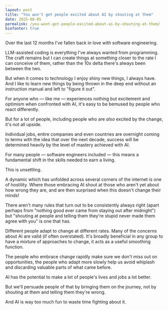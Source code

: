 ```yaml
---
layout: post
title: "You won't get people excited about AI by shouting at them"
date: 2025-08-05
permalink: /you-wont-get-people-excited-about-ai-by-shouting-at-them/
biofooter: true
---
```


Over the last 12 months I've fallen back in love with software engineering. 

LLM-assisted coding is everything I've always wanted from programming. The craft remains but I can create things at something closer to the rate I can conceive of them, rather than the 10x delta there's always been between the two.

But when it comes to technology I enjoy shiny new things, I always have. And I like to learn new things by being thrown in the deep end without an instruction manual and left to "figure it out".

For anyone who — like me — experiences nothing but excitement and optimism when confronted with AI, it's easy to be bemused by people who react differently.

But for a lot of people, including people who are _also_ excited by the change, it's not all upside. 

Individual jobs, entire companies and even countries are overnight coming to terms with the idea that over the next decade, success will be determined heavily by the level of mastery achieved with AI.

For many people — software engineers included — this means a fundamental shift in the skills needed to earn a living. 

This is unsettling.

A dynamic which has unfolded across several corners of the internet is one of hostility. Where those embracing AI shout at those who aren't yet about how wrong they are, and are then surprised when this doesn't change their minds!

There aren't many rules that turn out to be consistently always right (apart perhaps from "nothing good ever came from staying out after midnight") but "shouting at people and telling them they're stupid never made them agree with you" is one that has.

Different people adapt to change at different rates. Many of the concerns about AI are valid (if often overstated). It's broadly beneficial in any group to have a mixture of approaches to change, it acts as a useful smoothing function.

The people who embrace change rapidly make sure we don't miss out on opportunities, the people who adapt more slowly help us avoid whiplash and discarding valuable parts of what came before.

AI has the potential to make a lot of people's lives and jobs a lot better.

But we'll persuade people of that by bringing them on the journey, not by shouting at them and telling them they're wrong.

And AI is way too much fun to waste time fighting about it.